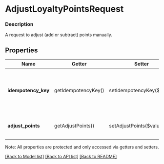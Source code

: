 # AdjustLoyaltyPointsRequest

### Description

A request to adjust (add or subtract) points manually.

## Properties
Name | Getter | Setter | Type | Description | Notes
------------ | ------------- | ------------- | ------------- | ------------- | -------------
**idempotency_key** | getIdempotencyKey() | setIdempotencyKey($value) | **string** | A unique string that identifies this &#x60;AdjustLoyaltyPoints&#x60; request.  Keys can be any valid string, but must be unique for every request. | 
**adjust_points** | getAdjustPoints() | setAdjustPoints($value) | [**\SquareConnect\Model\LoyaltyEventAdjustPoints**](LoyaltyEventAdjustPoints.md) | The points to adjust (add or subtract) and the reason for the adjustment. | 

Note: All properties are protected and only accessed via getters and setters.

[[Back to Model list]](../../README.md#documentation-for-models) [[Back to API list]](../../README.md#documentation-for-api-endpoints) [[Back to README]](../../README.md)

